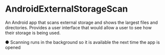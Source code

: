 # AndroidExternalStorageScan

An Android app that scans external storage and shows the largest files and directories.
Provides a user interface that would allow a user to see how their storage is being used.

● Scanning runs in the background so it is available the next time the app is opened
